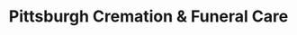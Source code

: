 ---
title: "Pittsburgh Cremation & Funeral Care"
url: /pittsburgh/pittsburgh-cremation-and-funeral-care/
shop: funeral directors
---